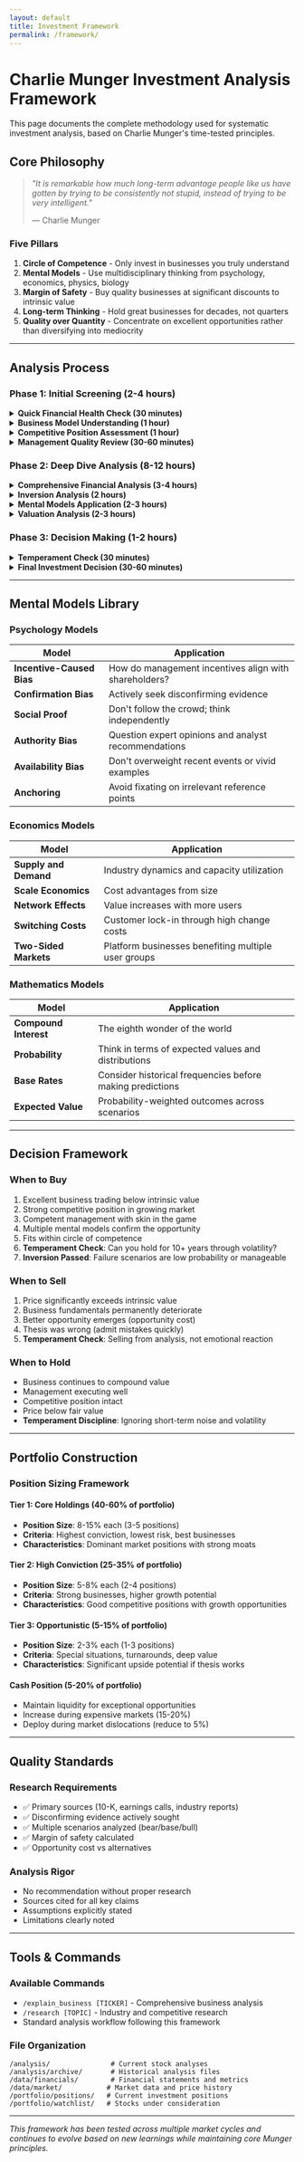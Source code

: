 ```yaml
---
layout: default
title: Investment Framework
permalink: /framework/
---
```


# Charlie Munger Investment Analysis Framework

This page documents the complete methodology used for systematic investment analysis, based on Charlie Munger's time-tested principles.

## Core Philosophy

> *"It is remarkable how much long-term advantage people like us have gotten by trying to be consistently not stupid, instead of trying to be very intelligent."*
> 
> — Charlie Munger

### Five Pillars

1. **Circle of Competence** - Only invest in businesses you truly understand
2. **Mental Models** - Use multidisciplinary thinking from psychology, economics, physics, biology
3. **Margin of Safety** - Buy quality businesses at significant discounts to intrinsic value  
4. **Long-term Thinking** - Hold great businesses for decades, not quarters
5. **Quality over Quantity** - Concentrate on excellent opportunities rather than diversifying into mediocrity

---

## Analysis Process

### Phase 1: Initial Screening (2-4 hours)

<details>
<summary><strong>Quick Financial Health Check (30 minutes)</strong></summary>

- Revenue growth trend (5+ years)
- Profitability consistency  
- Debt-to-equity ratio
- Free cash flow generation
</details>

<details>
<summary><strong>Business Model Understanding (1 hour)</strong></summary>

- How does the company make money?
- What are the key value drivers?
- Who are the customers and why do they buy?
- What could disrupt this business?
</details>

<details>
<summary><strong>Competitive Position Assessment (1 hour)</strong></summary>

- Market share trends
- Competitive advantages identification
- Switching costs analysis
- Barrier to entry evaluation
</details>

<details>
<summary><strong>Management Quality Review (30-60 minutes)</strong></summary>

- CEO track record and compensation
- Capital allocation history
- Shareholder communication quality
- Insider ownership levels
</details>

### Phase 2: Deep Dive Analysis (8-12 hours)

<details>
<summary><strong>Comprehensive Financial Analysis (3-4 hours)</strong></summary>

- 10-year financial statement analysis
- ROIC calculation and trends
- Working capital management
- Cash conversion cycle
- Segment profitability analysis
</details>

<details>
<summary><strong>Inversion Analysis (2 hours)</strong></summary>

- Systematic failure mode identification
- Probability assessment of each risk
- Potential impact quantification
- Mitigation factor analysis
</details>

<details>
<summary><strong>Mental Models Application (2-3 hours)</strong></summary>

- Apply 5+ mental models from different disciplines
- Cross-check conclusions for consistency
- Identify potential blind spots
- Stress test assumptions
</details>

<details>
<summary><strong>Valuation Analysis (2-3 hours)</strong></summary>

- DCF model construction
- Multiple-based valuation
- Sum-of-the-parts analysis (if applicable)
- Scenario analysis (bear/base/bull cases)
</details>

### Phase 3: Decision Making (1-2 hours)

<details>
<summary><strong>Temperament Check (30 minutes)</strong></summary>

- Emotional state assessment
- Bias recognition exercise
- Long-term holding capability
- Conviction level measurement
</details>

<details>
<summary><strong>Final Investment Decision (30-60 minutes)</strong></summary>

- Buy/sell/hold determination
- Position sizing calculation
- Entry strategy planning
- Monitoring plan establishment
</details>

---

## Mental Models Library

### Psychology Models

| Model | Application |
|-------|-------------|
| **Incentive-Caused Bias** | How do management incentives align with shareholders? |
| **Confirmation Bias** | Actively seek disconfirming evidence |
| **Social Proof** | Don't follow the crowd; think independently |
| **Authority Bias** | Question expert opinions and analyst recommendations |
| **Availability Bias** | Don't overweight recent events or vivid examples |
| **Anchoring** | Avoid fixating on irrelevant reference points |

### Economics Models

| Model | Application |
|-------|-------------|
| **Supply and Demand** | Industry dynamics and capacity utilization |
| **Scale Economics** | Cost advantages from size |
| **Network Effects** | Value increases with more users |
| **Switching Costs** | Customer lock-in through high change costs |
| **Two-Sided Markets** | Platform businesses benefiting multiple user groups |

### Mathematics Models

| Model | Application |
|-------|-------------|
| **Compound Interest** | The eighth wonder of the world |
| **Probability** | Think in terms of expected values and distributions |
| **Base Rates** | Consider historical frequencies before making predictions |
| **Expected Value** | Probability-weighted outcomes across scenarios |

---

## Decision Framework

### When to Buy
1. Excellent business trading below intrinsic value
2. Strong competitive position in growing market
3. Competent management with skin in the game
4. Multiple mental models confirm the opportunity
5. Fits within circle of competence
6. **Temperament Check**: Can you hold for 10+ years through volatility?
7. **Inversion Passed**: Failure scenarios are low probability or manageable

### When to Sell
1. Price significantly exceeds intrinsic value
2. Business fundamentals permanently deteriorate
3. Better opportunity emerges (opportunity cost)
4. Thesis was wrong (admit mistakes quickly)
5. **Temperament Check**: Selling from analysis, not emotional reaction

### When to Hold
- Business continues to compound value
- Management executing well
- Competitive position intact
- Price below fair value
- **Temperament Discipline**: Ignoring short-term noise and volatility

---

## Portfolio Construction

### Position Sizing Framework

#### Tier 1: Core Holdings (40-60% of portfolio)
- **Position Size**: 8-15% each (3-5 positions)
- **Criteria**: Highest conviction, lowest risk, best businesses
- **Characteristics**: Dominant market positions with strong moats

#### Tier 2: High Conviction (25-35% of portfolio)  
- **Position Size**: 5-8% each (2-4 positions)
- **Criteria**: Strong businesses, higher growth potential
- **Characteristics**: Good competitive positions with growth opportunities

#### Tier 3: Opportunistic (5-15% of portfolio)
- **Position Size**: 2-3% each (1-3 positions)
- **Criteria**: Special situations, turnarounds, deep value
- **Characteristics**: Significant upside potential if thesis works

#### Cash Position (5-20% of portfolio)
- Maintain liquidity for exceptional opportunities
- Increase during expensive markets (15-20%)
- Deploy during market dislocations (reduce to 5%)

---

## Quality Standards

### Research Requirements
- ✅ Primary sources (10-K, earnings calls, industry reports)
- ✅ Disconfirming evidence actively sought
- ✅ Multiple scenarios analyzed (bear/base/bull)
- ✅ Margin of safety calculated
- ✅ Opportunity cost vs alternatives

### Analysis Rigor
- No recommendation without proper research
- Sources cited for all key claims
- Assumptions explicitly stated
- Limitations clearly noted

---

## Tools & Commands

### Available Commands
- `/explain_business [TICKER]` - Comprehensive business analysis
- `/research [TOPIC]` - Industry and competitive research
- Standard analysis workflow following this framework

### File Organization
```
/analysis/               # Current stock analyses
/analysis/archive/       # Historical analysis files  
/data/financials/        # Financial statements and metrics
/data/market/           # Market data and price history
/portfolio/positions/   # Current investment positions
/portfolio/watchlist/   # Stocks under consideration
```

---

*This framework has been tested across multiple market cycles and continues to evolve based on new learnings while maintaining core Munger principles.*